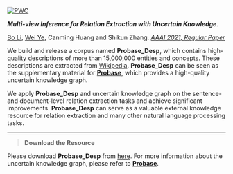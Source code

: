 [![PWC](https://img.shields.io/endpoint.svg?url=https://paperswithcode.com/badge/multi-view-inference-for-relation-extraction/relation-extraction-on-docred)](https://paperswithcode.com/sota/relation-extraction-on-docred?p=multi-view-inference-for-relation-extraction)

***Multi-view Inference for Relation Extraction with Uncertain Knowledge***.

[Bo Li](https://deepblue666.github.io/), [Wei Ye](https://se.pku.edu.cn/kcl/weiye/), Canming Huang and Shikun Zhang. [*AAAI 2021, Regular Paper*](https://arxiv.org/abs/2104.13579)


We build and release a corpus named **Probase_Desp**, which contains high-quality descriptions of more than 15,000,000 entities and concepts. These descriptions are extracted from [Wikipedia](https://www.wikipedia.org/). **Probase_Desp** can be seen as the supplementary material for [**Probase**](https://www.microsoft.com/en-us/research/project/probase/), which provides a high-quality uncertain knowledge graph.

We apply **Probase_Desp** and uncertain knowledge graph on the sentence- and document-level relation extraction tasks and achieve significant improvements. **Probase_Desp** can serve as a valuable external knowledge resource for relation extraction and many other natural language processing tasks.

---
> **Download the Resource**

Please download **Probase_Desp** from [here](https://drive.google.com/drive/folders/1gYl-vx4lCBf_522g3h4krPrt0ciXKAp2?usp=sharing). For more information about the uncertain knowledge graph, please refer to [**Probase**](https://www.microsoft.com/en-us/research/project/probase/).

